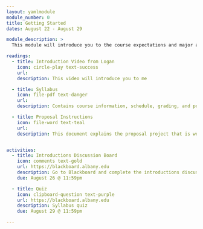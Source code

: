 ```yaml
---
layout: yamlmodule
module_number: 0
title: Getting Started
dates: August 22 - August 29

module_description: >
  This module will introduce you to the course expectations and major assignment.

readings:
  - title: Introduction Video from Logan
    icon: circle-play text-success
    url:
    description: This video will introduce you to me

  - title: Syllabus
    icon: file-pdf text-danger
    url:
    description: Contains course information, schedule, grading, and policies.

  - title: Proposal Instructions
    icon: file-word text-teal
    url:
    description: This document explains the proposal project that is worth 60% of your final grade in this course.


activities:
  - title: Introductions Discussion Board
    icon: comments text-gold
    url: https://blackboard.albany.edu
    description: Go to Blackboard and complete the introductions discussion board.
    due: August 26 @ 11:59pm

  - title: Quiz
    icon: clipboard-question text-purple
    url: https://blackboard.albany.edu
    description: Syllabus quiz
    due: August 29 @ 11:59pm

---
```

